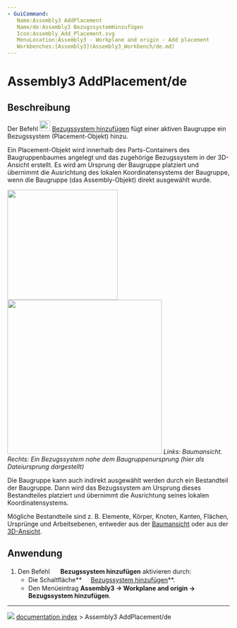 ```yaml
---
- GuiCommand:
   Name:Assembly3 AddPlacement
   Name/de:Assembly3 BezugssystemHinzufügen
   Icon:Assembly_Add_Placement.svg‎‎
   MenuLocation:Assembly3 - Workplane and origin - Add placement
   Workbenches:[Assembly3](Assembly3_Workbench/de.md)
---
```


# Assembly3 AddPlacement/de

## Beschreibung

Der Befehl <img alt="" src=images/Assembly_Add_Placement.svg  style="width:24px;"> [Bezugssystem hinzufügen](Assembly3_AddPlacement/de.md) fügt einer aktiven Baugruppe ein Bezugssystem (Placement-Objekt) hinzu.

Ein Placement-Objekt wird innerhalb des Parts-Containers des Baugruppenbaumes angelegt und das zugehörige Bezugssystem in der 3D-Ansicht erstellt. Es wird am Ursprung der Baugruppe platziert und übernimmt die Ausrichtung des lokalen Koordinatensystems der Baugruppe, wenn die Baugruppe (das Assembly-Objekt) direkt ausgewählt wurde.

<img alt="" src=images/Assembly3_AddPlacement-01.png  style="width:250px;"> <img alt="" src=images/Assembly3_AddPlacement-02.png  style="width:350px;"> 
*Links: Baumansicht. Rechts: Ein Bezugssystem nahe dem Baugruppenursprung (hier als Dateiursprung dargestellt)*

Die Baugruppe kann auch indirekt ausgewählt werden durch ein Bestandteil der Baugruppe. Dann wird das Bezugssystem am Ursprung dieses Bestandteiles platziert und übernimmt die Ausrichtung seines lokalen Koordinatensystems.

Mögliche Bestandteile sind z. B. Elemente, Körper, Knoten, Kanten, Flächen, Ursprünge und Arbeitsebenen, entweder aus der [Baumansicht](Tree_view/de.md) oder aus der [3D-Ansicht](3D_view/de.md).

## Anwendung

1.  Den Befehl <img alt="" src=images/Assembly_Add_Placement.svg  style="width:16px;"> **Bezugssystem hinzufügen** aktivieren durch:
    -   Die Schaltfläche**<img src="images/Assembly_Add_Placement.svg_" width=16px> [ Bezugssystem hinzufügen](Assembly3_AddPlacement/de.md)**.
    -   Den Menüeintrag **Assembly3 → Workplane and origin → <img src="images/Assembly_Add_Placement.svg_" width=16px> Bezugssystem hinzufügen**.



---
![](images/Button_right.svg) [documentation index](../README.md) > Assembly3 AddPlacement/de
